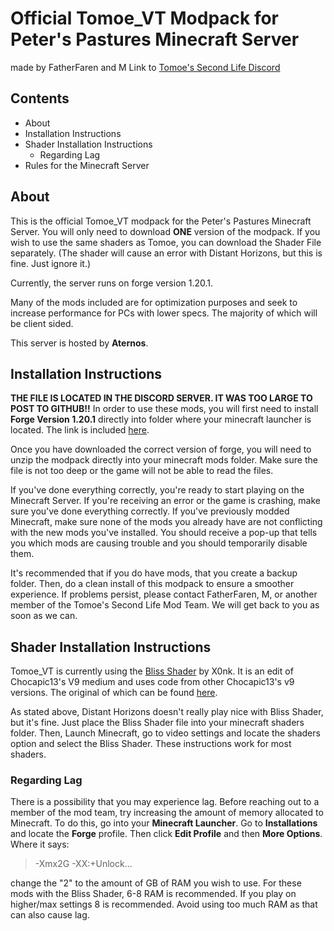 # Official Tomoe_VT Modpack for Peter's Pastures Minecraft Server
made by FatherFaren and M
Link to [Tomoe's Second Life Discord](https://discord.gg/cBb9kR6EJ3)

## Contents
- About
 - Installation Instructions
 - Shader Installation Instructions
	 - Regarding Lag
 - Rules for the Minecraft Server
## About
This is the official Tomoe_VT modpack for the Peter's Pastures Minecraft Server. You will only need to download **ONE** version of the modpack. If you wish to use the same shaders as Tomoe, you can download the Shader File separately. (The shader will cause an error with Distant Horizons, but this is fine. Just ignore it.)

Currently, the server runs on forge version 1.20.1.

Many of the mods included are for optimization purposes and seek to increase performance for PCs with lower specs. The majority of which will be client sided.

This server is hosted by **Aternos**.
## Installation Instructions
**THE FILE IS LOCATED IN THE DISCORD SERVER. IT WAS TOO LARGE TO POST TO GITHUB!!**
In order to use these mods, you will first need to install **Forge Version 1.20.1** directly into folder where your minecraft launcher is located. The link is included [here](https://files.minecraftforge.net/net/minecraftforge/forge/index_1.20.1.html).

Once you have downloaded the correct version of forge, you will need to unzip the modpack directly into your minecraft mods folder. Make sure the file is not too deep or the game will not be able to read the files.

If you've done everything correctly, you're ready to start playing on the Minecraft Server. If you're receiving an error or the game is crashing, make sure you've done everything correctly. If you've previously modded Minecraft, make sure none of the mods you already have are not conflicting with the new mods you've installed. You should receive a pop-up that tells you which mods are causing trouble and you should temporarily disable them.

It's recommended that if you do have mods, that you create a backup folder. Then, do a clean install of this modpack to ensure a smoother experience. If problems persist, please contact FatherFaren, M, or another member of the Tomoe's Second Life Mod Team. We will get back to you as soon as we can.
## Shader Installation Instructions
Tomoe_VT is currently using the [Bliss Shader](https://github.com/X0nk/Bliss-Shader/releases) by X0nk. It is an edit of Chocapic13's V9 medium and uses code from other Chocapic13's v9 versions. The original of which can be found [here](https://www.curseforge.com/minecraft/shaders/chocapic13-shaders).

As stated above, Distant Horizons doesn't really play nice with Bliss Shader, but it's fine. Just place the Bliss Shader file into your minecraft shaders folder. Then, Launch Minecraft, go to video settings and locate the shaders option and select the Bliss Shader. These instructions work for most shaders.

### Regarding Lag
There is a possibility that you may experience lag. Before reaching out to a member of the mod team, try increasing the amount of memory allocated to Minecraft. To do this, go into your **Minecraft Launcher**. Go to **Installations** and locate the **Forge** profile. Then click **Edit Profile** and then **More Options**.
Where it says:

> -Xmx2G -XX:+Unlock...

change the "2" to the amount of GB of RAM you wish to use. For these mods with the Bliss Shader, 6-8 RAM is recommended. If you play on higher/max settings 8 is recommended. Avoid using too much RAM as that can also cause lag.
